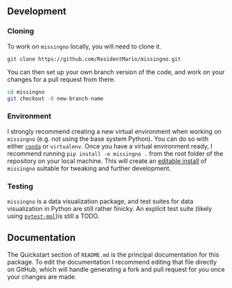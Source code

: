 ## Development

### Cloning

To work on `missingno` locally, you will need to clone it.

```git
git clone https://github.com/ResidentMario/missingno.git
```

You can then set up your own branch version of the code, and
 work on your changes for a pull request from there.

```bash
cd missingno
git checkout -B new-branch-name
```

### Environment

I strongly recommend creating a new virtual environment when working on `missingno` (e.g. not using the base system 
Python). You can do so with either [`conda`](https://conda.io/) or `virtualenv`. Once you have a virtual environment 
ready, I recommend running `pip install -e missingno .` from the root folder of the repository on your local machine.
This will create an [editable install](https://pip.pypa.io/en/latest/reference/pip_install/#editable-installs) of 
`missingno` suitable for tweaking and further development.

### Testing

`missingno` is a data visualization package, and test suites for data visualization in Python are still rather 
finicky. An explicit test suite (likely using [`pytest-mpl`](https://github.com/matplotlib/pytest-mpl))is still a TODO.

## Documentation

The Quickstart section of `README.md` is the principal documentation for this package. To edit the documentation I 
recommend editing that file directly on GitHub, which will handle generating a fork and pull request for you once 
your changes are made.